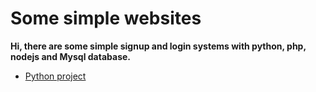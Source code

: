 # Some simple websites  
**Hi, there are some simple signup and login systems with python, php, nodejs and Mysql database.  <br/>**
   - [Python project](https://github.com/GiongfNef/Simple/tree/main/Python)


